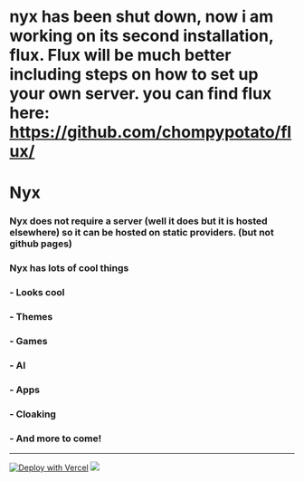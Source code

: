 # nyx has been shut down, now i am working on its second installation, flux. Flux will be much better including steps on how to set up your own server. you can find flux here: https://github.com/chompypotato/flux/

# Nyx 

### Nyx does not require a server (well it does but it is hosted elsewhere) so it can be hosted on static providers. (but not github pages)
### Nyx has lots of cool things
### - Looks cool
### - Themes
### - Games
### - AI
### - Apps
### - Cloaking
### - And more to come!
<hr>


[![Deploy with Vercel](https://binbashbanana.github.io/deploy-buttons/buttons/remade/vercel.svg)](https://vercel.com/new/clone?repositoryurl=https://github.com/chompypotato/Nyx) 
<a href="https://render.com/deploy?repo=https://github.com/chompypotato/Nyx">
<img src="https://raw.githubusercontent.com/BinBashBanana/deploy-buttons/main/buttons/remade/render.svg"></img></a>

